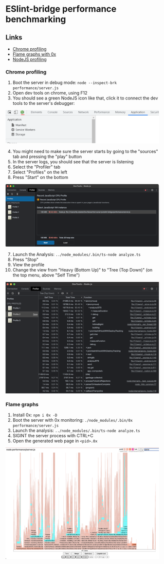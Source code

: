 
# ESlint-bridge performance benchmarking

## Links

- [Chrome profiling](https://medium.com/@basakabhijoy/debugging-and-profiling-memory-leaks-in-nodejs-using-chrome-e8ece4560dba)
- [Flame graphs with 0x](https://github.com/davidmarkclements/0x)
- [NodeJS profiling](https://nodejs.org/en/docs/guides/simple-profiling/)

### Chrome profiling

1. Boot the server in debug mode: `node --inspect-brk performance/server.js`
2. Open dev tools on chrome, using F12
3. You should see a green NodeJS icon like that, click it to connect the dev tools to the server's debugger:

![dev tools](images/dev-tools.png)

4. You might need to make sure the server starts by going to the "sources" tab and pressing the "play" button
5. In the server logs, you should see that the server is listening
6. Select the "Profiler" tab
5. Select "Profiles" on the left
6. Press "Start" on the bottom

![profiler](images/profiler.png)

7. Launch the Analysis: `../node_modules/.bin/ts-node analyze.ts`
8. Press "Stop"
9. View the profile
10. Change the view from "Heavy (Bottom Up)" to "Tree (Top Down)" (on the top menu, above "Self Time")

![profile](images/profile.png)

### Flame graphs

1. Install 0x: `npm i 0x -D`
2. Boot the server with 0x monitoring: `./node_modules/.bin/0x performance/server.js`
3. Launch the analysis: `../node_modules/.bin/ts-node analyze.ts`
4. SIGINT the server process with CTRL+C
5. Open the generated web page in `<pid>.0x`

![flame graph](images/0x-flame-graph.png)
